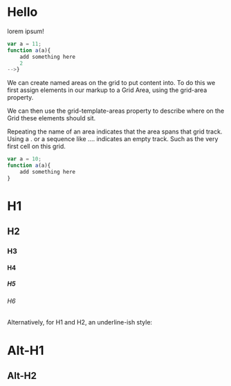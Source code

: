 # Hello
lorem ipsum!
```js
var a = 11;
function a(a){
    add something here
    2
-->}
```

We can create named areas on the grid to put content into. To do this we first assign elements in our markup to a Grid Area, using the grid-area property.

We can then use the grid-template-areas property to describe where on the Grid these elements should sit.

Repeating the name of an area indicates that the area spans that grid track. Using a . or a sequence like .... indicates an empty track. Such as the very first cell on this grid.

```js
var a = 10;
function a(a){
    add something here
}

```

# H1
## H2
### H3
#### H4
##### H5
###### H6

Alternatively, for H1 and H2, an underline-ish style:

Alt-H1
======

Alt-H2
------